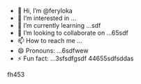 - 👋 Hi, I’m @feryloka
- 👀 I’m interested in ...
- 🌱 I’m currently learning ...sdf
- 💞️ I’m looking to collaborate on ...65sdf
- 📫 How to reach me ...
- 😄 Pronouns: ...6sdfwew
- ⚡ Fun fact: ...3sfsdfgsdf
44655sdfsddas
<!---da46546dsf
feryloka/feryloka is a ✨ special ✨ repository because its `README.md`dfgdg (this file) appears on your G3itHubdfh profile.
You can click the Preview link to take a look at your changes.
--->
fh453
